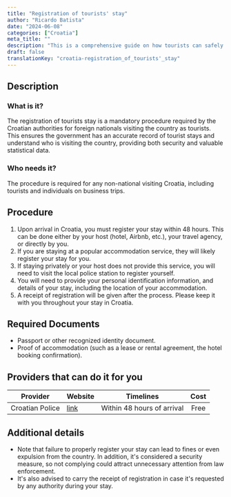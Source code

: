```yaml
---
title: "Registration of tourists' stay"
author: "Ricardo Batista"
date: "2024-06-08"
categories: ["Croatia"]
meta_title: ""
description: "This is a comprehensive guide on how tourists can safely and legally register their stay while visiting Croatia."
draft: false
translationKey: "croatia-registration_of_tourists'_stay"
---
```


## Description
### What is it?
The registration of tourists stay is a mandatory procedure required by the Croatian authorities for foreign nationals visiting the country as tourists. This ensures the government has an accurate record of tourist stays and understand who is visiting the country, providing both security and valuable statistical data.

### Who needs it?
The procedure is required for any non-national visiting Croatia, including tourists and individuals on business trips.

## Procedure
1. Upon arrival in Croatia, you must register your stay within 48 hours. This can be done either by your host (hotel, Airbnb, etc.), your travel agency, or directly by you.
2. If you are staying at a popular accommodation service, they will likely register your stay for you.
3. If staying privately or your host does not provide this service, you will need to visit the local police station to register yourself.
4. You will need to provide your personal identification information, and details of your stay, including the location of your accommodation.
5. A receipt of registration will be given after the process. Please keep it with you throughout your stay in Croatia.

## Required Documents
- Passport or other recognized identity document.
- Proof of accommodation (such as a lease or rental agreement, the hotel booking confirmation).

## Providers that can do it for you

| Provider        |     Website     |     Timelines    |       Cost      |
| --------------- | --------------- |  :-------------: | :-------------: |
| Croatian Police | [link](http://www.mup.hr) |      Within 48 hours of arrival    |        Free       |

## Additional details
- Note that failure to properly register your stay can lead to fines or even expulsion from the country. In addition, it's considered a security measure, so not complying could attract unnecessary attention from law enforcement. 
- It's also advised to carry the receipt of registration in case it's requested by any authority during your stay.